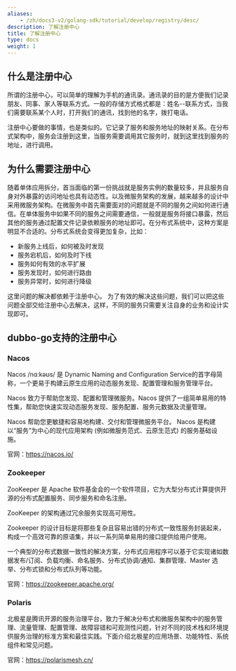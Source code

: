 ```yaml
---
aliases:
    - /zh/docs3-v2/golang-sdk/tutorial/develop/registry/desc/
description: 了解注册中心
title: 了解注册中心
type: docs
weight: 1
---
```



## 什么是注册中心

所谓的注册中心，可以简单的理解为手机的通讯录。通讯录的目的是方便我们记录朋友、同事、家人等联系方式。一般的存储方式格式都是：姓名--联系方式，当我们需要联系某个人时，打开我们的通讯，找到他的名字，拨打电话。

注册中心要做的事情，也是类似的。它记录了服务和服务地址的映射关系。在分布式架构中，服务会注册到这里，当服务需要调用其它服务时，就到这里找到服务的地址，进行调用。


## 为什么需要注册中心

随着单体应用拆分，首当面临的第一份挑战就是服务实例的数量较多，并且服务自身对外暴露的访问地址也具有动态性。以及微服务架构的发展，越来越多的设计中采用微服务架构。在微服务中首先需要面对的问题就是不同的服务之间如何进行通信。在单体服务中如果不同的服务之间需要通信，一般就是服务将接口暴露，然后其他的服务通过配置文件记录依赖服务的地址即可。在分布式系统中，这种方案是明显不合适的。分布式系统会变得更加复杂，比如：

- 新服务上线后，如何被及时发现
- 服务宕机后，如何及时下线
- 服务如何有效的水平扩展
- 服务发现时，如何进行路由
- 服务异常时，如何进行降级

这里问题的解决都依赖于注册中心。
为了有效的解决这些问题，我们可以把这些问题全部交给注册中心去解决，这样，不同的服务只需要关注自身的业务和设计实现即可。


## dubbo-go支持的注册中心

### Nacos
Nacos /nɑ:kəʊs/ 是 Dynamic Naming and Configuration Service的首字母简称，一个更易于构建云原生应用的动态服务发现、配置管理和服务管理平台。

Nacos 致力于帮助您发现、配置和管理微服务。Nacos 提供了一组简单易用的特性集，帮助您快速实现动态服务发现、服务配置、服务元数据及流量管理。

Nacos 帮助您更敏捷和容易地构建、交付和管理微服务平台。 Nacos 是构建以“服务”为中心的现代应用架构 (例如微服务范式、云原生范式) 的服务基础设施。

官网：https://nacos.io/

### Zookeeper
ZooKeeper 是 Apache 软件基金会的一个软件项目，它为大型分布式计算提供开源的分布式配置服务、同步服务和命名注册。

ZooKeeper 的架构通过冗余服务实现高可用性。

Zookeeper 的设计目标是将那些复杂且容易出错的分布式一致性服务封装起来，构成一个高效可靠的原语集，并以一系列简单易用的接口提供给用户使用。

一个典型的分布式数据一致性的解决方案，分布式应用程序可以基于它实现诸如数据发布/订阅、负载均衡、命名服务、分布式协调/通知、集群管理、Master 选举、分布式锁和分布式队列等功能。

官网：https://zookeeper.apache.org/

### Polaris
北极星是腾讯开源的服务治理平台，致力于解决分布式和微服务架构中的服务管理、流量管理、配置管理、故障容错和可观测性问题，针对不同的技术栈和环境提供服务治理的标准方案和最佳实践。下面介绍北极星的应用场景、功能特性、系统组件和常见问题。


官网：https://polarismesh.cn/